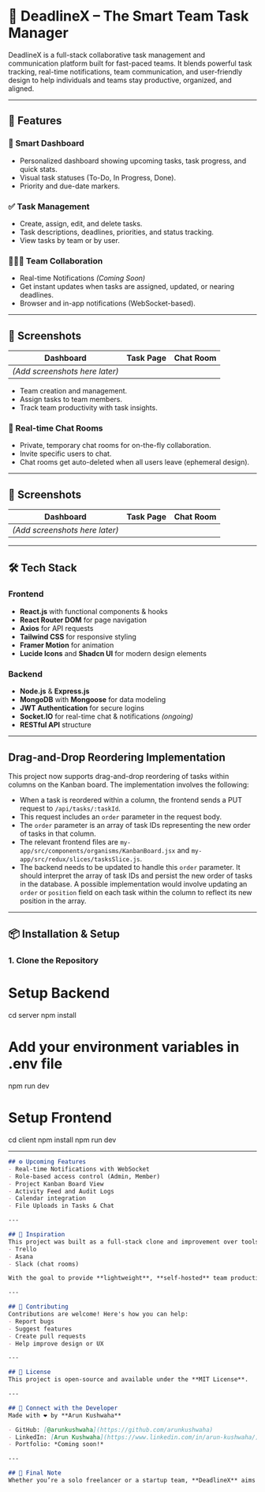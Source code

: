 # 🚀 DeadlineX – The Smart Team Task Manager

DeadlineX is a full-stack collaborative task management and communication platform built for fast-paced teams. It blends powerful task tracking, real-time notifications, team communication, and user-friendly design to help individuals and teams stay productive, organized, and aligned.

---

## 📌 Features

### 🧠 Smart Dashboard
- Personalized dashboard showing upcoming tasks, task progress, and quick stats.
- Visual task statuses (To-Do, In Progress, Done).
- Priority and due-date markers.

### ✅ Task Management
- Create, assign, edit, and delete tasks.
- Task descriptions, deadlines, priorities, and status tracking.
- View tasks by team or by user.

### 🧑‍🤝‍🧑 Team Collaboration
- Real-time Notifications *(Coming Soon)*
- Get instant updates when tasks are assigned, updated, or nearing deadlines.
- Browser and in-app notifications (WebSocket-based).

---

## 📸 Screenshots

| Dashboard | Task Page | Chat Room |
|----------|-----------|-----------|
| *(Add screenshots here later)* |
- Team creation and management.
- Assign tasks to team members.
- Track team productivity with task insights.

### 💬 Real-time Chat Rooms
- Private, temporary chat rooms for on-the-fly collaboration.
- Invite specific users to chat.
- Chat rooms get auto-deleted when all users leave (ephemeral design).


---

## 📸 Screenshots

| Dashboard | Task Page | Chat Room |
|----------|-----------|-----------|
| *(Add screenshots here later)* |

---

## 🛠 Tech Stack

### Frontend
- **React.js** with functional components & hooks
- **React Router DOM** for page navigation
- **Axios** for API requests
- **Tailwind CSS** for responsive styling
- **Framer Motion** for animation
- **Lucide Icons** and **Shadcn UI** for modern design elements

### Backend
- **Node.js** & **Express.js**
- **MongoDB** with **Mongoose** for data modeling
- **JWT Authentication** for secure logins
- **Socket.IO** for real-time chat & notifications *(ongoing)*
- **RESTful API** structure

---

## Drag-and-Drop Reordering Implementation

This project now supports drag-and-drop reordering of tasks within columns on the Kanban board. The implementation involves the following:

-   When a task is reordered within a column, the frontend sends a PUT request to `/api/tasks/:taskId`.
-   This request includes an `order` parameter in the request body.
-   The `order` parameter is an array of task IDs representing the new order of tasks in that column.
-   The relevant frontend files are `my-app/src/components/organisms/KanbanBoard.jsx` and `my-app/src/redux/slices/tasksSlice.js`.
-   The backend needs to be updated to handle this `order` parameter. It should interpret the array of task IDs and persist the new order of tasks in the database.  A possible implementation would involve updating an `order` or `position` field on each task within the column to reflect its new position in the array.


---

## 📦 Installation & Setup

### 1. Clone the Repository


# Setup Backend

cd server
npm install
# Add your environment variables in .env file
npm run dev


# Setup Frontend

cd client
npm install
npm run dev




---


```markdown
## ⚙️ Upcoming Features
- Real-time Notifications with WebSocket
- Role-based access control (Admin, Member)
- Project Kanban Board View
- Activity Feed and Audit Logs
- Calendar integration
- File Uploads in Tasks & Chat

---

## 🧠 Inspiration
This project was built as a full-stack clone and improvement over tools like:
- Trello
- Asana
- Slack (chat rooms)

With the goal to provide **lightweight**, **self-hosted** team productivity tooling.

---

## 🙌 Contributing
Contributions are welcome! Here's how you can help:
- Report bugs
- Suggest features
- Create pull requests
- Help improve design or UX

---

## 📄 License
This project is open-source and available under the **MIT License**.

---

## 🔗 Connect with the Developer
Made with ❤️ by **Arun Kushwaha**

- GitHub: [@arunkushwaha](https://github.com/arunkushwaha)
- LinkedIn: [Arun Kushwaha](https://www.linkedin.com/in/arun-kushwaha/)
- Portfolio: *Coming soon!*

---

## 🧭 Final Note
Whether you’re a solo freelancer or a startup team, **DeadlineX** aims to give you a flexible and efficient tool to manage your productivity, communication, and collaboration—all in one place.
